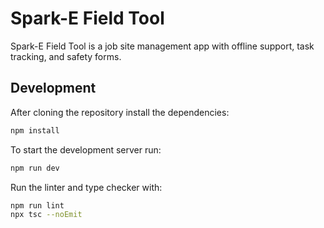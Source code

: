 # Spark-E Field Tool
Spark-E Field Tool is a job site management app with offline support, task tracking, and safety forms.

## Development

After cloning the repository install the dependencies:

```bash
npm install
```

To start the development server run:

```bash
npm run dev
```

Run the linter and type checker with:

```bash
npm run lint
npx tsc --noEmit
```
